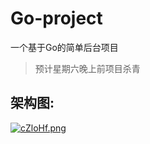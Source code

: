 # Go-project
一个基于Go的简单后台项目
> 预计星期六晚上前项目杀青

## 架构图:
[![cZloHf.png](https://z3.ax1x.com/2021/04/01/cZloHf.png)](https://imgtu.com/i/cZloHf)
